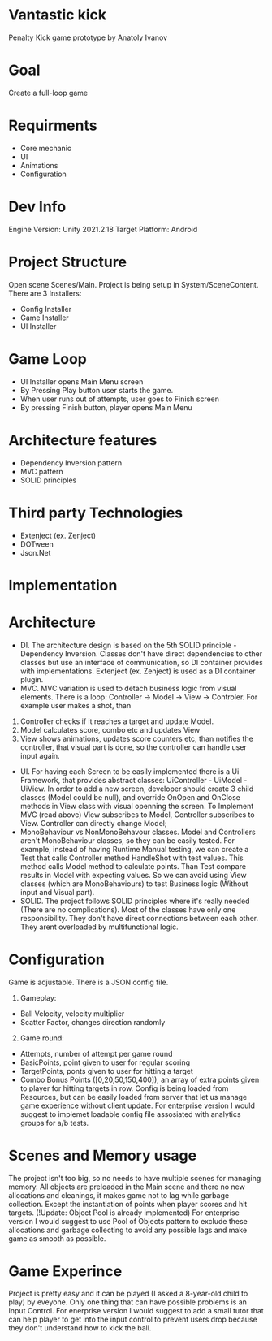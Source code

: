 # Vantastic kick
Penalty Kick game prototype
by Anatoly Ivanov
# Goal
Create a full-loop game
# Requirments
- Core mechanic
- UI
- Animations
- Configuration
# Dev Info
Engine Version: Unity 2021.2.18
Target Platform: Android
# Project Structure
Open scene Scenes/Main.
Project is being setup in System/SceneContent.
There are 3 Installers:
- Config Installer
- Game Installer
- UI Installer
# Game Loop
- UI Installer opens Main Menu screen
- By Pressing Play button user starts the game.
- When user runs out of attempts, user goes to Finish screen
- By pressing Finish button, player opens Main Menu
# Architecture features
- Dependency Inversion pattern
- MVC pattern
- SOLID principles
# Third party Technologies
- Extenject (ex. Zenject)
- DOTween
- Json.Net
# Implementation
# Architecture
- DI.
The architecture design is based on the 5th SOLID principle - Dependency Inversion.
Classes don't have direct dependencies to other classes but use an interface of communication, so
DI container provides with implementations. Extenject (ex. Zenject) is used as a DI container plugin.
- MVC. 
MVC variation is used to detach business logic from visual elements. There is a loop: 
Controller -> Model -> View -> Controler.
For example user makes a shot, than
1. Controller checks if it reaches a target and update Model.
2. Model calculates score, combo etc and updates View
3. View shows animations, updates score counters etc, than notifies the controller, that
visual part is done, so the controller can handle user input again.
- UI.
For having each Screen to be easily implemented there is a Ui Framework, that provides abstract classes:
UiController - UiModel - UiView.
In order to add a new screen, developer should create 3 child classes (Model could be null),
and override OnOpen and OnClose methods in View class with visual openning the screen.
To Implement MVC (read above) View subscribes to Model, Controller subscribes to View.
Controller can directly change Model;
- MonoBehaviour vs NonMonoBehavour classes.
Model and Controllers aren't MonoBehaviour classes, so they can be easily tested.
For example, instead of having Runtime Manual testing, we can create a Test that
calls Controller method HandleShot with test values. This method calls Model method
to calculate points. Than Test compare results in Model with expecting values.
So we can avoid using View classes (which are MonoBehaviours) to test Business logic
(Without input and Visual part).
- SOLID.
The project follows SOLID principles where it's really needed (There are no complications).
Most of the classes have only one responsibility. They don't have direct connections between each other. They arent overloaded by
multifunctional logic.
# Configuration
Game is adjustable. There is a JSON config file.
1. Gameplay:
- Ball Velocity, velocity multiplier
- Scatter Factor, changes direction randomly
2. Game round:
- Attempts, number of attempt per game round
- BasicPoints, point given to user for regular scoring 
- TargetPoints, ponts given to user for hitting a target
- Combo Bonus Points ([0,20,50,150,400]), an array of extra points given to player for hitting targets in row.
Config is being loaded from Resources, but can be easily loaded from server that let us manage game experience
without client update.
For enterprise version I would suggest to implemet loadable config file assosiated with analytics groups for a/b tests.
# Scenes and Memory usage
The project isn't too big, so no needs to have multiple scenes for managing memory.
All objects are preloaded in the Main scene and there no new allocations and cleanings, it
makes game not to lag while garbage collection. Except the instantiation of points when player
scores and hit targets. (!Update: Object Pool is already implemented) For enterprise version I would suggest to use Pool of Objects pattern to exclude these allocations and garbage collecting to avoid any possible lags and make game as smooth as possible.
# Game Experince
Project is pretty easy and it can be played (I asked a 8-year-old child to play) by eveyone.
Only one thing that can have possible problems is an Input Control. For enerprise version I would suggest to add a small tutor
that can help player to get into the input control to prevent users drop because they don't understand how to kick the ball.
